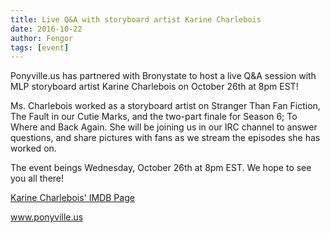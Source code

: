 ```yaml
---
title: Live Q&A with storyboard artist Karine Charlebois
date: 2016-10-22
author: Fengor
tags: [event]
---
```


Ponyville.us has partnered with Bronystate to host a live Q&A session with MLP storyboard artist Karine Charlebois on October 26th at 8pm EST!

Ms. Charlebois worked as a storyboard artist on Stranger Than Fan Fiction, The Fault in our Cutie Marks, and the two-part finale for Season 6; To Where and Back Again. She will be joining us in our IRC channel to answer questions, and share pictures with fans as we stream the episodes she has worked on.

The event beings Wednesday, October 26th at 8pm EST. We hope to see you all there!

[Karine Charlebois' IMDB Page][m1]

www.ponyville.us

[m1]: http://www.imdb.com/name/nm4973845/
